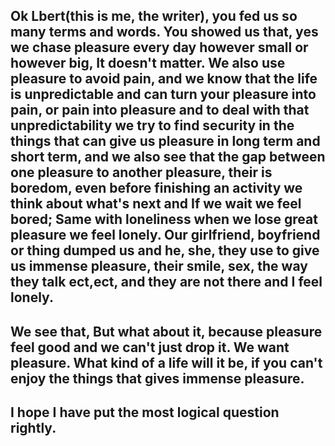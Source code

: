 Ok Lbert(this is me, the writer), you fed us so many terms and words. You showed us that, yes we chase pleasure every day however small or however big, It doesn't matter. We also use pleasure to avoid pain, and we know that the life is unpredictable and can turn your pleasure into pain, or pain into pleasure and to deal with that unpredictability we try to find security in the things that can give us pleasure in long term and short term, and we also see that the gap between one pleasure to another pleasure, their is boredom, even before finishing an activity we think about what's next and If we wait we feel bored; Same with loneliness when we lose great pleasure we feel lonely. Our girlfriend, boyfriend or thing dumped us and he, she, they use to give us immense pleasure, their smile, sex, the way they talk ect,ect, and they are not there and I feel lonely.
---
 We see that, But what about it, because pleasure feel good and we can't just drop it. We want pleasure. What kind of a life will it be, if you can't enjoy the things that gives immense pleasure.
----
I hope I have put the most logical question rightly.
---
